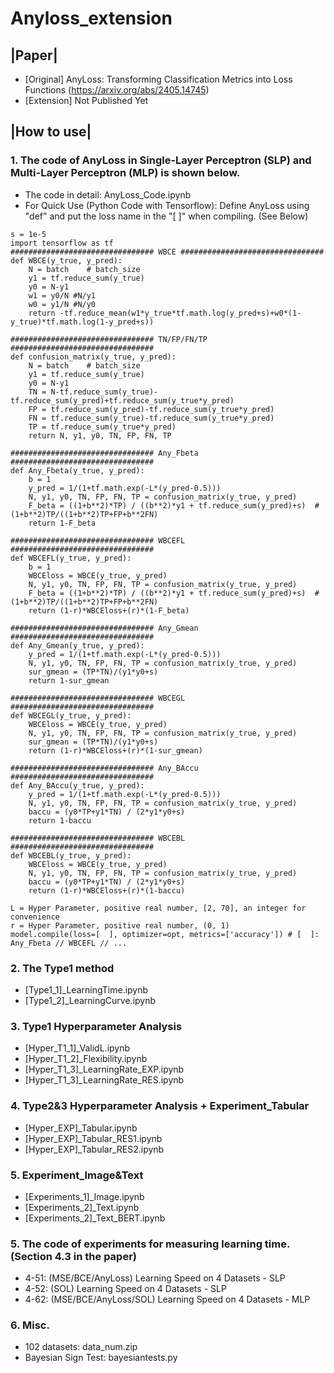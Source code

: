# Anyloss_extension

## |Paper| 
* [Original] AnyLoss: Transforming Classification Metrics into Loss Functions (https://arxiv.org/abs/2405.14745) 
* [Extension] Not Published Yet

## |How to use|
### 1. The code of AnyLoss in Single-Layer Perceptron (SLP) and Multi-Layer Perceptron (MLP) is shown below.
* The code in detail: AnyLoss_Code.ipynb
* For Quick Use (Python Code with Tensorflow): Define AnyLoss using "def" and put the loss name in the "[   ]" when compiling. (See Below)
  
```
s = 1e-5
import tensorflow as tf
################################ WBCE ################################
def WBCE(y_true, y_pred):
    N = batch    # batch_size
    y1 = tf.reduce_sum(y_true)
    y0 = N-y1
    w1 = y0/N #N/y1
    w0 = y1/N #N/y0
    return -tf.reduce_mean(w1*y_true*tf.math.log(y_pred+s)+w0*(1-y_true)*tf.math.log(1-y_pred+s))

################################ TN/FP/FN/TP ################################
def confusion_matrix(y_true, y_pred):
    N = batch    # batch_size
    y1 = tf.reduce_sum(y_true)
    y0 = N-y1
    TN = N-tf.reduce_sum(y_true)-tf.reduce_sum(y_pred)+tf.reduce_sum(y_true*y_pred)
    FP = tf.reduce_sum(y_pred)-tf.reduce_sum(y_true*y_pred)
    FN = tf.reduce_sum(y_true)-tf.reduce_sum(y_true*y_pred)
    TP = tf.reduce_sum(y_true*y_pred)
    return N, y1, y0, TN, FP, FN, TP

################################ Any_Fbeta ################################
def Any_Fbeta(y_true, y_pred):
    b = 1 
    y_pred = 1/(1+tf.math.exp(-L*(y_pred-0.5)))
    N, y1, y0, TN, FP, FN, TP = confusion_matrix(y_true, y_pred)
    F_beta = ((1+b**2)*TP) / ((b**2)*y1 + tf.reduce_sum(y_pred)+s)  # (1+b**2)TP/((1+b**2)TP+FP+b**2FN)
    return 1-F_beta

################################ WBCEFL ################################
def WBCEFL(y_true, y_pred):
    b = 1
    WBCEloss = WBCE(y_true, y_pred)
    N, y1, y0, TN, FP, FN, TP = confusion_matrix(y_true, y_pred)
    F_beta = ((1+b**2)*TP) / ((b**2)*y1 + tf.reduce_sum(y_pred)+s)  # (1+b**2)TP/((1+b**2)TP+FP+b**2FN)
    return (1-r)*WBCEloss+(r)*(1-F_beta)

################################ Any_Gmean ################################
def Any_Gmean(y_true, y_pred):
    y_pred = 1/(1+tf.math.exp(-L*(y_pred-0.5)))
    N, y1, y0, TN, FP, FN, TP = confusion_matrix(y_true, y_pred)
    sur_gmean = (TP*TN)/(y1*y0+s)
    return 1-sur_gmean

################################ WBCEGL ################################
def WBCEGL(y_true, y_pred):
    WBCEloss = WBCE(y_true, y_pred)
    N, y1, y0, TN, FP, FN, TP = confusion_matrix(y_true, y_pred)
    sur_gmean = (TP*TN)/(y1*y0+s)
    return (1-r)*WBCEloss+(r)*(1-sur_gmean)

################################ Any_BAccu ################################
def Any_BAccu(y_true, y_pred):
    y_pred = 1/(1+tf.math.exp(-L*(y_pred-0.5)))
    N, y1, y0, TN, FP, FN, TP = confusion_matrix(y_true, y_pred)
    baccu = (y0*TP+y1*TN) / (2*y1*y0+s)
    return 1-baccu

################################ WBCEBL ################################
def WBCEBL(y_true, y_pred):
    WBCEloss = WBCE(y_true, y_pred)
    N, y1, y0, TN, FP, FN, TP = confusion_matrix(y_true, y_pred)
    baccu = (y0*TP+y1*TN) / (2*y1*y0+s)
    return (1-r)*WBCEloss+(r)*(1-baccu)

L = Hyper Parameter, positive real number, [2, 70], an integer for convenience
r = Hyper Parameter, positive real number, (0, 1)
model.compile(loss=[  ], optimizer=opt, metrics=['accuracy']) # [  ]: Any_Fbeta // WBCEFL // ...
```

### 2. The Type1 method
* [Type1_1]_LearningTime.ipynb
* [Type1_2]_LearningCurve.ipynb
### 3. Type1 Hyperparameter Analysis
* [Hyper_T1_1]_ValidL.ipynb
* [Hyper_T1_2]_Flexibility.ipynb
* [Hyper_T1_3]_LearningRate_EXP.ipynb
* [Hyper_T1_3]_LearningRate_RES.ipynb
### 4. Type2&3 Hyperparameter Analysis + Experiment_Tabular
* [Hyper_EXP]_Tabular.ipynb
* [Hyper_EXP]_Tabular_RES1.ipynb
* [Hyper_EXP]_Tabular_RES2.ipynb
### 5. Experiment_Image&Text
* [Experiments_1]_Image.ipynb
* [Experiments_2]_Text.ipynb
* [Experiments_2]_Text_BERT.ipynb
### 5. The code of experiments for measuring learning time. (Section 4.3 in the paper)
* 4-51: (MSE/BCE/AnyLoss) Learning Speed on 4 Datasets - SLP
* 4-52: (SOL) Learning Speed on 4 Datasets - SLP
* 4-62: (MSE/BCE/AnyLoss/SOL) Learning Speed on 4 Datasets - MLP
### 6. Misc.
* 102 datasets: data_num.zip
* Bayesian Sign Test: bayesiantests.py
